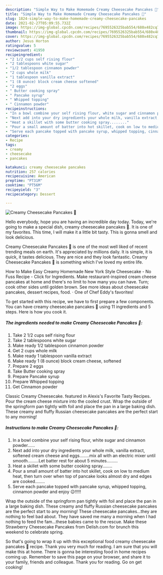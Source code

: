 ```yaml
---
description: "Simple Way to Make Homemade Creamy Cheesecake Pancakes 🥞"
title: "Simple Way to Make Homemade Creamy Cheesecake Pancakes 🥞"
slug: 1824-simple-way-to-make-homemade-creamy-cheesecake-pancakes
date: 2021-02-27T05:09:55.732Z
image: https://img-global.cpcdn.com/recipes/7695526325bab554/680x482cq70/creamy-cheesecake-pancakes-🥞-recipe-main-photo.jpg
thumbnail: https://img-global.cpcdn.com/recipes/7695526325bab554/680x482cq70/creamy-cheesecake-pancakes-🥞-recipe-main-photo.jpg
cover: https://img-global.cpcdn.com/recipes/7695526325bab554/680x482cq70/creamy-cheesecake-pancakes-🥞-recipe-main-photo.jpg
author: Jesus Horton
ratingvalue: 5
reviewcount: 41950
recipeingredient:
- "2 1/2 cups self rising flour"
- "2 tablespoons white sugar"
- "1/2 tablespoon cinnamon powder"
- "2 cups whole milk"
- "1 tablespoon vanilla extract"
- "1 (8 ounce) block cream cheese softened"
- "2 eggs"
- " Butter cooking spray"
- " Pancake syrup"
- " Whipped topping"
- " Cinnamon powder"
recipeinstructions:
- "In a bowl combine your self rising flour, white sugar and cinnamon powder......"
- "Next add into your dry ingredients your whole milk, vanilla extract, softened cream cheese and eggs........mix all with an electric mixer until smooth.........Let batter rest for about 5 minutes........."
- "Heat a skillet with some butter cooking spray........"
- "Pour a small amount of batter into hot skillet, cook on low to medium heat, then turn over when top of pancake looks almost dry and edges are cooked........"
- "Serve each pancake topped with pancake syrup, whipped topping, cinnamon powder and enjoy 😉!!!!!"
categories:
- Recipe
tags:
- creamy
- cheesecake
- pancakes

katakunci: creamy cheesecake pancakes 
nutrition: 257 calories
recipecuisine: American
preptime: "PT31M"
cooktime: "PT56M"
recipeyield: "3"
recipecategory: Dessert

---
```



![Creamy Cheesecake Pancakes 🥞](https://img-global.cpcdn.com/recipes/7695526325bab554/680x482cq70/creamy-cheesecake-pancakes-🥞-recipe-main-photo.jpg)

Hello everybody, hope you are having an incredible day today. Today, we're going to make a special dish, creamy cheesecake pancakes 🥞. It is one of my favorites. This time, I will make it a little bit tasty. This is gonna smell and look delicious.

Creamy Cheesecake Pancakes 🥞 is one of the most well liked of recent trending meals on earth. It's appreciated by millions daily. It is simple, it is quick, it tastes delicious. They are nice and they look fantastic. Creamy Cheesecake Pancakes 🥞 is something which I've loved my entire life.

How to Make Easy Creamy Homemade New York Style Cheesecake - No Fuss Recipe - Click for Ingredients. Make restaurant-inspired cream cheese pancakes at home and there&#39;s no limit to how many you can have. Turn; cook other sides until golden brown. See more ideas about cheesecake pancakes, dessert recipes, food. · One of Chef Eddy&#39;s favorites!


To get started with this recipe, we have to first prepare a few components. You can have creamy cheesecake pancakes 🥞 using 11 ingredients and 5 steps. Here is how you cook it.

<!--inarticleads1-->

##### The ingredients needed to make Creamy Cheesecake Pancakes 🥞:

1. Take 2 1/2 cups self rising flour
1. Take 2 tablespoons white sugar
1. Make ready 1/2 tablespoon cinnamon powder
1. Get 2 cups whole milk
1. Make ready 1 tablespoon vanilla extract
1. Make ready 1 (8 ounce) block cream cheese, softened
1. Prepare 2 eggs
1. Take  Butter cooking spray
1. Prepare  Pancake syrup
1. Prepare  Whipped topping
1. Get  Cinnamon powder


Classic Creamy Cheesecake. featured in Alexis&#39;s Favorite Tasty Recipes. Pour the cream cheese mixture into the cooled crust. Wrap the outside of the springform pan tightly with foil and place the pan in a large baking dish. These creamy and fluffy Russian cheesecake pancakes are the perfect start to any morning! 

<!--inarticleads2-->

##### Instructions to make Creamy Cheesecake Pancakes 🥞:

1. In a bowl combine your self rising flour, white sugar and cinnamon powder......
1. Next add into your dry ingredients your whole milk, vanilla extract, softened cream cheese and eggs........mix all with an electric mixer until smooth.........Let batter rest for about 5 minutes.........
1. Heat a skillet with some butter cooking spray........
1. Pour a small amount of batter into hot skillet, cook on low to medium heat, then turn over when top of pancake looks almost dry and edges are cooked........
1. Serve each pancake topped with pancake syrup, whipped topping, cinnamon powder and enjoy 😉!!!!!


Wrap the outside of the springform pan tightly with foil and place the pan in a large baking dish. These creamy and fluffy Russian cheesecake pancakes are the perfect start to any morning! These cheesecake pancakes…they are nothing to feel bad about. They have saved me many a morning when I had nothing to feed the fam…these babies came to the rescue. Make these Strawberry Cheesecake Pancakes from Delish.com for brunch this weekend to celebrate spring. 

So that's going to wrap it up with this exceptional food creamy cheesecake pancakes 🥞 recipe. Thank you very much for reading. I am sure that you will make this at home. There is gonna be interesting food in home recipes coming up. Remember to save this page on your browser, and share it to your family, friends and colleague. Thank you for reading. Go on get cooking!
